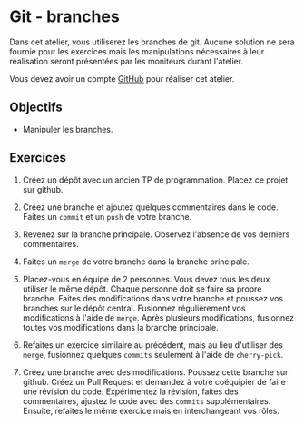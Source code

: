 Git - branches
==============

Dans cet atelier, vous utiliserez les branches de git. Aucune solution ne sera 
fournie pour les exercices mais les
manipulations nécessaires à leur réalisation seront présentées par les moniteurs
durant l'atelier.

Vous devez avoir un compte [GitHub](https://github.com/) pour réaliser cet
atelier.

Objectifs
---------

* Manipuler les branches.

Exercices
---------

1. Créez un dépôt avec un ancien TP de programmation. Placez ce projet sur
   github.

2. Créez une branche et ajoutez quelques commentaires dans le code. Faites un
   `commit` et un `push` de votre branche.

3. Revenez sur la branche principale. Observez l'absence de vos derniers
   commentaires.

4. Faites un `merge` de votre branche dans la branche principale.

5. Placez-vous en équipe de 2 personnes. Vous devez tous les deux utiliser le
   même dépôt. Chaque personne doit se faire sa propre branche. Faites des
   modifications dans votre branche et poussez vos branches sur le dépôt
   central. Fusionnez régulièrement vos modifications à l'aide de `merge`. Après
   plusieurs modifications, fusionnez toutes vos modifications dans la branche
   principale.

6. Refaites un exercice similaire au précédent, mais au lieu d'utiliser des
   `merge`, fusionnez quelques `commits` seulement à l'aide de `cherry-pick`.

7. Créez une branche avec des modifications. Poussez cette branche sur github.
   Créez un Pull Request et demandez à votre coéquipier de faire une révision du
   code. Expérimentez la révision, faites des commentaires, ajustez le code avec
   des `commits` supplémentaires. Ensuite, refaites le même exercice mais en
   interchangeant vos rôles.
